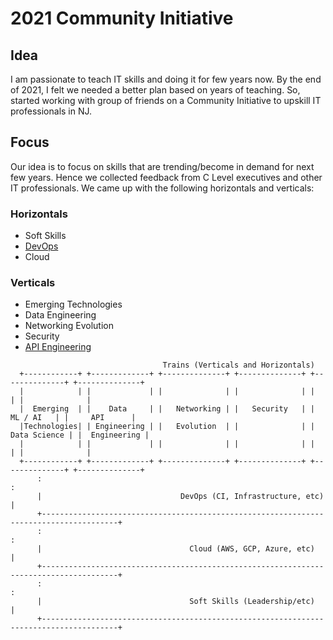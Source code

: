 # 2021 Community Initiative

## Idea

I am passionate to teach IT skills and doing it for few years now. By the end of 2021, I felt we needed a better plan based on  years of teaching. So, started working with group of friends on a Community Initiative to upskill IT professionals in NJ.

## Focus

Our idea is to focus on skills that are trending/become in demand for next few years. Hence we collected feedback from C Level executives and other IT professionals. We came up with the following horizontals and verticals:

### Horizontals
* Soft Skills
* [DevOps](../devops/README.md)
* Cloud

### Verticals
* Emerging Technologies
* Data Engineering
* Networking Evolution
* Security  
* [API Engineering](../api_engineering/README.md)

```ditaa {cmd=true args=["-E"]}
                                  Trains (Verticals and Horizontals)
  +------------+ +-------------+ +--------------+ +--------------+ +--------------+ +--------------+
  |            | |             | |              | |              | |              | |              |
  |  Emerging  | |    Data     | |   Networking | |   Security   | |    ML / AI   | |     API      |
  |Technologies| | Engineering | |   Evolution  | |              | | Data Science | |  Engineering |
  |            | |             | |              | |              | |              | |              |
  +------------+ +-------------+ +--------------+ +--------------+ +--------------+ +--------------+
      :                                                                                       :
      |                               DevOps (CI, Infrastructure, etc)                        |
      +---------------------------------------------------------------------------------------+
      :                                                                                       :
      |                                 Cloud (AWS, GCP, Azure, etc)                          |
      +---------------------------------------------------------------------------------------+
      :                                                                                       :
      |                                 Soft Skills (Leadership/etc)                          |
      +---------------------------------------------------------------------------------------+
  ```

